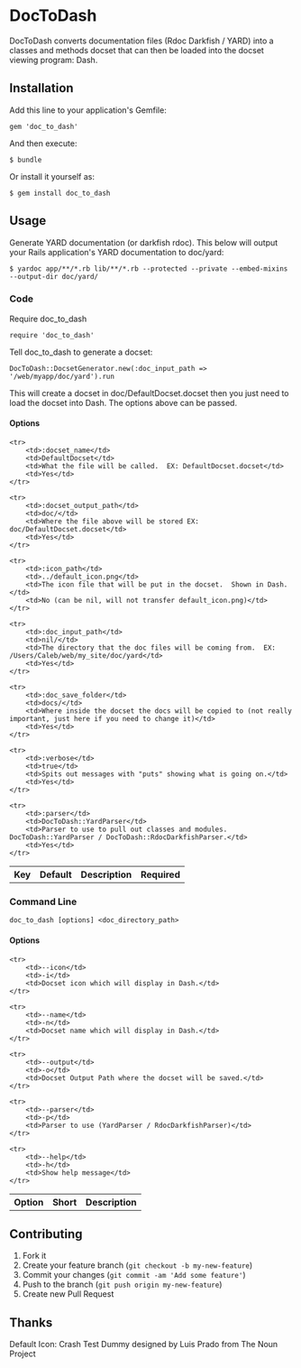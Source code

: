 # DocToDash

DocToDash converts documentation files (Rdoc Darkfish / YARD) into a classes and methods docset that can then be loaded into the docset viewing program: Dash.

## Installation

Add this line to your application's Gemfile:

    gem 'doc_to_dash'

And then execute:

    $ bundle

Or install it yourself as:

    $ gem install doc_to_dash

## Usage

Generate YARD documentation (or darkfish rdoc). This below will output your Rails application's YARD documentation to doc/yard:

    $ yardoc app/**/*.rb lib/**/*.rb --protected --private --embed-mixins --output-dir doc/yard/

### Code

Require doc_to_dash

    require 'doc_to_dash'

Tell doc_to_dash to generate a docset:

    DocToDash::DocsetGenerator.new(:doc_input_path => '/web/myapp/doc/yard').run

This will create a docset in doc/DefaultDocset.docset then you just need to load the docset into Dash.  The options above can be passed.

#### Options

<table>
    <tr>
        <th>Key</th>
        <th>Default</th>
        <th>Description</th>
        <th>Required</th>
    </tr>

    <tr>
        <td>:docset_name</td>
        <td>DefaultDocset</td>
        <td>What the file will be called.  EX: DefaultDocset.docset</td>
        <td>Yes</td>
    </tr>

    <tr>
        <td>:docset_output_path</td>
        <td>doc/</td>
        <td>Where the file above will be stored EX: doc/DefaultDocset.docset</td>
        <td>Yes</td>
    </tr>

    <tr>
        <td>:icon_path</td>
        <td>../default_icon.png</td>
        <td>The icon file that will be put in the docset.  Shown in Dash.</td>
        <td>No (can be nil, will not transfer default_icon.png)</td>
    </tr>

    <tr>
        <td>:doc_input_path</td>
        <td>nil/</td>
        <td>The directory that the doc files will be coming from.  EX: /Users/Caleb/web/my_site/doc/yard</td>
        <td>Yes</td>
    </tr>

    <tr>
        <td>:doc_save_folder</td>
        <td>docs/</td>
        <td>Where inside the docset the docs will be copied to (not really important, just here if you need to change it)</td>
        <td>Yes</td>
    </tr>

    <tr>
        <td>:verbose</td>
        <td>true</td>
        <td>Spits out messages with "puts" showing what is going on.</td>
        <td>Yes</td>
    </tr>

    <tr>
        <td>:parser</td>
        <td>DocToDash::YardParser</td>
        <td>Parser to use to pull out classes and modules.  DocToDash::YardParser / DocToDash::RdocDarkfishParser.</td>
        <td>Yes</td>
    </tr>
</table>

### Command Line

    doc_to_dash [options] <doc_directory_path>

#### Options

<table>
    <tr>
        <th>Option</th>
        <th>Short</th>
        <th>Description</th>
    </tr>

    <tr>
        <td>--icon</td>
        <td>-i</td>
        <td>Docset icon which will display in Dash.</td>
    </tr>

    <tr>
        <td>--name</td>
        <td>-n</td>
        <td>Docset name which will display in Dash.</td>
    </tr>

    <tr>
        <td>--output</td>
        <td>-o</td>
        <td>Docset Output Path where the docset will be saved.</td>
    </tr>

    <tr>
        <td>--parser</td>
        <td>-p</td>
        <td>Parser to use (YardParser / RdocDarkfishParser)</td>
    </tr>

    <tr>
        <td>--help</td>
        <td>-h</td>
        <td>Show help message</td>
    </tr>
</table>

## Contributing

1. Fork it
2. Create your feature branch (`git checkout -b my-new-feature`)
3. Commit your changes (`git commit -am 'Add some feature'`)
4. Push to the branch (`git push origin my-new-feature`)
5. Create new Pull Request

## Thanks

Default Icon: Crash Test Dummy designed by Luis Prado from The Noun Project